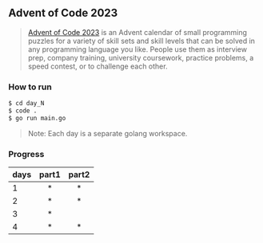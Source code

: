 ## Advent of Code 2023

> [Advent of Code 2023](https://adventofcode.com/2023) is an Advent calendar of small programming puzzles for a variety of skill sets and skill levels that can be solved in any programming language you like. People use them as interview prep, company training, university coursework, practice problems, a speed contest, or to challenge each other.

### How to run

```bash
$ cd day_N
$ code .
$ go run main.go
```
> Note: Each day is a separate golang workspace.

### Progress
| days | part1 | part2 |
|---|:---:|:---:|
| 1 | * | * |
| 2 | * | * |
| 3 | * |  |
| 4 | * | * |

